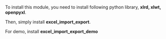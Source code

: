 To install this module, you need to install following python library,
**xlrd, xlwt, openpyxl**.

Then, simply install **excel_import_export**.

For demo, install **excel_import_export_demo**
